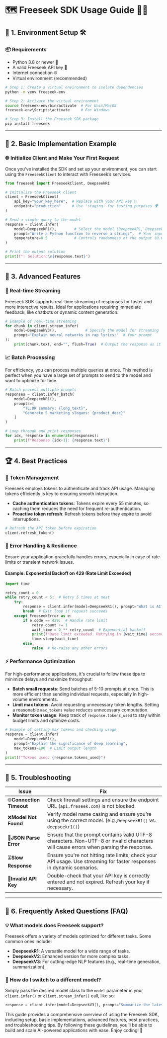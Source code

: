 # 🗺️ Freeseek SDK Usage Guide 👩‍💻

## 🚀 1. Environment Setup 🛠️

### 📦 Requirements

- Python 3.8 or newer 🐍
- A valid Freeseek API key 🔑
- Internet connection 🌐
- Virtual environment (recommended)

```bash
# Step 1: Create a virtual environment to isolate dependencies
python -m venv freeseek-env

# Step 2: Activate the virtual environment
source freeseek-env/bin/activate  # For Unix/MacOS
freeseek-env\Scripts\activate     # For Windows

# Step 3: Install the Freeseek SDK package
pip install freeseek
```

---

## 🐣 2. Basic Implementation Example

### 🌐 Initialize Client and Make Your First Request

Once you’ve installed the SDK and set up your environment, you can start using the `FreeseekClient` to interact with Freeseek’s services.

```python
from freeseek import FreeseekClient, DeepseekR1

# Initialize the Freeseek client
client = FreeseekClient(
    api_key="your_key_here",  # Replace with your API key 🔑
    endpoint="production"     # Use 'staging' for testing purposes 🌍
)

# Send a simple query to the model
response = client.infer(
    model=DeepseekR1(),        # Select the model (DeepseekR1, DeepseekV2, etc.)
    prompt="Write a Python function to reverse a string:",  # Your input prompt
    temperature=0.5            # Controls randomness of the output (0.0 to 1.0)
)

# Print the output solution
print(f"💡 Solution:\n{response.text}")
```

---

## 🚀 3. Advanced Features

### 🔄 Real-time Streaming

Freeseek SDK supports real-time streaming of responses for faster and more interactive results. Ideal for applications requiring immediate feedback, like chatbots or dynamic content generation.

```python
# Example of real-time streaming
for chunk in client.stream_infer(
    model=DeepseekV3(),             # Specify the model for streaming
    prompt="Explain neural networks in rap lyrics:"  # Your prompt
):
    print(chunk.text, end="", flush=True)  # Output the response as it's being generated 🎤
```

### 📈 Batch Processing

For efficiency, you can process multiple queries at once. This method is perfect when you have a large set of prompts to send to the model and want to optimize for time.

```python
# Batch process multiple prompts
responses = client.infer_batch(
    model=DeepseekR1(),
    prompts=[
        "TL;DR summary: {long_text}",
        "Generate 5 marketing slogans: {product_desc}"
    ]
)

# Loop through and print responses
for idx, response in enumerate(responses):
    print(f"Response {idx+1}: {response.text}")
```

---

## 🏆 4. Best Practices

### 🔑 Token Management

Freeseek employs tokens to authenticate and track API usage. Managing tokens efficiently is key to ensuring smooth interaction.

- **Cache authentication tokens**: Tokens expire every 55 minutes, so caching them reduces the need for frequent re-authentication.
- **Proactive token refresh**: Refresh tokens before they expire to avoid interruptions.

```python
# Refresh the API token before expiration
client.refresh_token()
```

### 🔄 Error Handling & Resilience

Ensure your application gracefully handles errors, especially in case of rate limits or transient network issues.

#### Example: Exponential Backoff on 429 (Rate Limit Exceeded)

```python
import time

retry_count = 0
while retry_count < 5:  # Retry 5 times at most
    try:
        response = client.infer(model=DeepseekR1(), prompt="What is AI?")
        break  # Exit loop if request succeeds
    except FreeseekError as e:
        if e.code == 429:  # Handle rate limit
            retry_count += 1
            wait_time = 2 ** retry_count  # Exponential backoff
            print(f"Rate limit exceeded. Retrying in {wait_time} seconds...")
            time.sleep(wait_time)
        else:
            raise  # Re-raise any other errors
```

### ⚡ Performance Optimization

For high-performance applications, it's crucial to follow these tips to minimize delays and maximize throughput:

- **Batch small requests**: Send batches of 5-10 prompts at once. This is more efficient than sending individual requests, especially in high-volume environments.
- **Limit max tokens**: Avoid requesting unnecessary token lengths. Setting a reasonable `max_tokens` value reduces unnecessary computation.
- **Monitor token usage**: Keep track of `response.tokens_used` to stay within budget limits and optimize costs.

```python
# Example of setting max tokens and checking usage
response = client.infer(
    model=DeepseekR1(),
    prompt="Explain the significance of deep learning",
    max_tokens=100  # Limit output length
)
print(f"Tokens used: {response.tokens_used}")
```

---

## 🔧 5. Troubleshooting

| Issue                          | Fix                                                                                                                                  |
| ------------------------------ | ------------------------------------------------------------------------------------------------------------------------------------ |
| 🌐**Connection Timeout** | Check firewall settings and ensure the endpoint URL (`api.freseek.com`) is not blocked.                                            |
| ❌**Model Not Found**    | Verify model name casing and ensure you’re using the correct model. (e.g.,`DeepseekR1()` vs. `deepseekr1()`)                    |
| 📄**JSON Parse Error**   | Ensure that the prompt contains valid UTF-8 characters. Non-UTF-8 or invalid characters will cause errors when parsing the response. |
| ⏳**Slow Response**      | Ensure you're not hitting rate limits; check your API usage. Use streaming for faster responses in dynamic scenarios.                |
| 🔑**Invalid API Key**    | Double-check that your API key is correctly entered and not expired. Refresh your key if necessary.                                  |

---

## 🌟 6. Frequently Asked Questions (FAQ)

### 💡 **What models does Freeseek support?**

Freeseek offers a variety of models optimized for different tasks. Some common ones include:

- **DeepseekR1**: A versatile model for a wide range of tasks.
- **DeepseekV2**: Enhanced version for more complex tasks.
- **DeepseekV3**: For cutting-edge NLP features (e.g., real-time generation, summarization).

### 🔄 **How do I switch to a different model?**

Simply pass the desired model class to the `model` parameter in your `client.infer()` or `client.stream_infer()` call, like so:

```python
response = client.infer(model=DeepseekV3(), prompt="Summarize the latest AI research.")
```

This guide provides a comprehensive overview of using the Freeseek SDK, including setup, basic implementations, advanced features, best practices, and troubleshooting tips. By following these guidelines, you’ll be able to build and scale AI-powered applications with ease. Enjoy coding! 🎉
